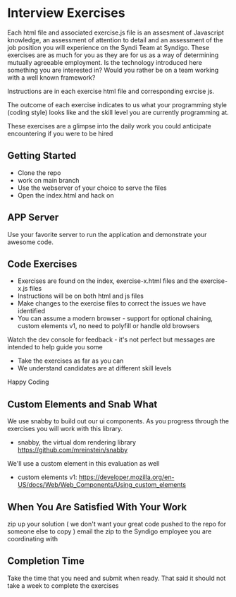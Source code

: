 # Interview Exercises
Each html file and associated exercise.js file is an assesment of Javascript knowledge, an assessment of attention to detail and an assessment of the job position you will experience on the Syndi Team at Syndigo.
These exercises are as much for you as they are for us as a way of determining mutually agreeable employment. 
Is the technology introduced here something you are interested in?  Would you rather be on a team working with a well known framework? 

Instructions are in each exercise html file and corresponding exrcise js.

The outcome of each exercise indicates to us what your programming style (coding style) looks like and the skill level you are currently programming at.

These exercises are a glimpse into the daily work you could anticipate encountering if you were to be hired

## Getting Started
* Clone the repo
* work on main branch
* Use the webserver of your choice to serve the files
* Open the index.html and hack on
## APP Server
Use your favorite server to run the application and demonstrate your awesome code.

## Code Exercises
* Exercises are found on the index, exercise-x.html files and the exercise-x.js files
* Instructions will be on both html and js files
* Make changes to the exercise files to correct the issues we have identified
* You can assume a modern browser - support for optional chaining, custom elements v1, no need to polyfill or handle old browsers 

Watch the dev console for feedback - it's not perfect but messages are intended to help guide you some
* Take the exercises as far as you can
* We understand candidates are at different skill levels




Happy Coding

## Custom Elements and Snab What

We use snabby to build out our ui components.  As you progress through the exercises you will work with this library.
* snabby, the virtual dom rendering library https://github.com/mreinstein/snabby

We'll use a custom element in this evaluation as well
* custom elements v1: https://developer.mozilla.org/en-US/docs/Web/Web_Components/Using_custom_elements

## When You Are Satisfied With Your Work
zip up your solution ( we don't want your great code pushed to the repo for someone else to copy )
email the zip to the Syndigo employee you are coordinating with

## Completion Time
Take the time that you need and submit when ready.  That said it should not take a week to complete the exercises




